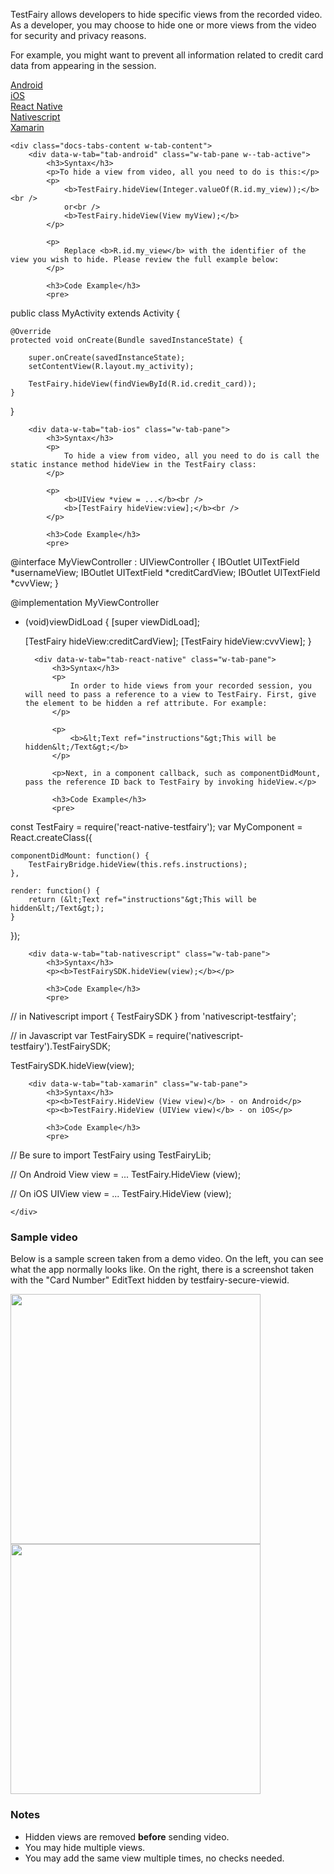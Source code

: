 TestFairy allows developers to hide specific views from the recorded video. As a developer, you may choose to hide one or more views from the video for security and privacy reasons.

For example, you might want to prevent all information related to credit card data from appearing in the session.

<div data-duration-in="300" data-duration-out="100" class="docs-tabs w-tabs">
	<div class="docs-tabs-menu w-tab-menu" style="flex-wrap: wrap;">
		<a data-w-tab="tab-android" class="docs-tab w-inline-block w-tab-link w--current" style="margin: 2px;"  href="#android">
			<div>Android</div>
		</a>
		<a data-w-tab="tab-ios" class="docs-tab w-inline-block w-tab-link" style="margin: 2px;"  href="#ios">
			<div>iOS</div>
		</a>
		<a data-w-tab="tab-react-native" class="docs-tab w-inline-block w-tab-link" style="margin: 2px;"  href="#react-native">
			<div>React Native</div>
		</a>
		<a data-w-tab="tab-nativescript" class="docs-tab w-inline-block w-tab-link" style="margin: 2px;"  href="#nativescript">
			<div>Nativescript</div>
		</a>
		<a data-w-tab="tab-xamarin" class="docs-tab w-inline-block w-tab-link" style="margin: 2px;"  href="#xamarin">
			<div>Xamarin</div>
		</a>
	</div>

	<div class="docs-tabs-content w-tab-content">
		<div data-w-tab="tab-android" class="w-tab-pane w--tab-active">
			<h3>Syntax</h3>
			<p>To hide a view from video, all you need to do is this:</p>
			<p>
				<b>TestFairy.hideView(Integer.valueOf(R.id.my_view));</b><br />
				or<br />
				<b>TestFairy.hideView(View myView);</b>
			</p>

			<p>
				Replace <b>R.id.my_view</b> with the identifier of the view you wish to hide. Please review the full example below:
			</p>

			<h3>Code Example</h3>
			<pre>
public class MyActivity extends Activity {

    @Override
    protected void onCreate(Bundle savedInstanceState) {

        super.onCreate(savedInstanceState);
        setContentView(R.layout.my_activity);

        TestFairy.hideView(findViewById(R.id.credit_card));
    }
}
			</pre>
		</div>

		<div data-w-tab="tab-ios" class="w-tab-pane">
			<h3>Syntax</h3>
			<p>
				To hide a view from video, all you need to do is call the static instance method hideView in the TestFairy class:
			</p>

			<p>
				<b>UIView *view = ...</b><br />
				<b>[TestFairy hideView:view];</b><br />
			</p>

			<h3>Code Example</h3>
			<pre>
@interface MyViewController : UIViewController {
    IBOutlet UITextField *usernameView;
    IBOutlet UITextField *creditCardView;
    IBOutlet UITextField *cvvView;
}

@implementation MyViewController

- (void)viewDidLoad {
    [super viewDidLoad];

    [TestFairy hideView:creditCardView];
    [TestFairy hideView:cvvView];
}
			</pre>
		</div>

		<div data-w-tab="tab-react-native" class="w-tab-pane">
			<h3>Syntax</h3>
			<p>
				In order to hide views from your recorded session, you will need to pass a reference to a view to TestFairy. First, give the element to be hidden a ref attribute. For example:
			</p>

			<p>
				<b>&lt;Text ref="instructions"&gt;This will be hidden&lt;/Text&gt;</b>
			</p>

			<p>Next, in a component callback, such as componentDidMount, pass the reference ID back to TestFairy by invoking hideView.</p>

			<h3>Code Example</h3>
			<pre>
const TestFairy = require('react-native-testfairy');
var MyComponent = React.createClass({

    componentDidMount: function() {
        TestFairyBridge.hideView(this.refs.instructions);
    },

    render: function() {
        return (&lt;Text ref="instructions"&gt;This will be hidden&lt;/Text&gt;);
    }
});
			</pre>
		</div>

		<div data-w-tab="tab-nativescript" class="w-tab-pane">
			<h3>Syntax</h3>
			<p><b>TestFairySDK.hideView(view);</b></p>

			<h3>Code Example</h3>
			<pre>
// in Nativescript
import { TestFairySDK } from 'nativescript-testfairy';

// in Javascript
var TestFairySDK = require('nativescript-testfairy').TestFairySDK;

TestFairySDK.hideView(view);
			</pre>
		</div>


		<div data-w-tab="tab-xamarin" class="w-tab-pane">
			<h3>Syntax</h3>
			<p><b>TestFairy.HideView (View view)</b> - on Android</p>
			<p><b>TestFairy.HideView (UIView view)</b> - on iOS</p>

			<h3>Code Example</h3>
			<pre>
// Be sure to import TestFairy
using TestFairyLib;

// On Android
View view = ...
TestFairy.HideView (view);

// On iOS
UIView view = ...
TestFairy.HideView (view);
			</pre>
		</div>

	</div>
</div>

### Sample video

Below is a sample screen taken from a demo video. On the left, you can see what the app normally looks like. On the right, there is a screenshot taken with the "Card Number" EditText hidden by testfairy-secure-viewid.

<div>
	<img style="float:left; border: none; box-shadow: none;" src="../../img/ios/hidden_views/iphone-with-fields.png" width="400" />
	<img style="float:left; border: none; box-shadow: none;" src="../../img/ios/hidden_views/iphone-no-fields.png" width="400" />
</div>

<br clear="both"/>

### Notes

* Hidden views are removed **before** sending video.
* You may hide multiple views.
* You may add the same view multiple times, no checks needed.
